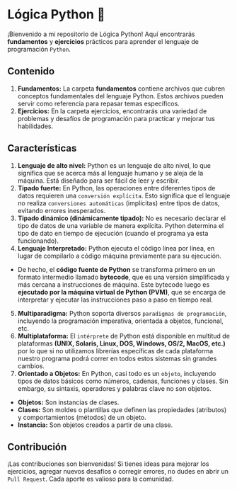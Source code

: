 # Lógica Python 🐍

¡Bienvenido a mi repositorio de Lógica Python! Aquí encontrarás **fundamentos** y **ejercicios** prácticos para aprender el lenguaje de programación `Python`.

## Contenido

1. **Fundamentos:** La carpeta **fundamentos** contiene archivos que cubren conceptos fundamentales del lenguaje Python. Estos archivos pueden servir como referencia para repasar temas específicos.
2. **Ejercicios:** En la carpeta ejercicios, encontrarás una variedad de problemas y desafíos de programación para practicar y mejorar tus habilidades.

## Características

1. **Lenguaje de alto nivel:** Python es un lenguaje de alto nivel, lo que significa que se acerca más al lenguaje humano y se aleja de la máquina. Está diseñado para ser fácil de leer y escribir.
2. **Tipado fuerte:** En Python, las operaciones entre diferentes tipos de datos requieren una `conversión explícita`. Esto significa que el lenguaje no realiza `conversiones automáticas` (implícitas) entre tipos de datos, evitando errores inesperados.
3. **Tipado dinámico (dinámicamente tipado):** No es necesario declarar el tipo de datos de una variable de manera explícita. Python determina el tipo de dato en tiempo de ejecución (cuando el programa ya esta funcionando).
4. **Lenguaje Interpretado:** Python ejecuta el código línea por línea, en lugar de compilarlo a código máquina previamente para su ejecución.

- De hecho, el **código fuente de Python** se transforma primero en un formato intermedio llamado **bytecode**, que es una versión simplificada y más cercana a instrucciones de máquina. Este bytecode luego es **ejecutado por la máquina virtual de Python (PVM)**, que se encarga de interpretar y ejecutar las instrucciones paso a paso en tiempo real.

5. **Multiparadigma:** Python soporta diversos `paradigmas de programación`, incluyendo la programación imperativa, orientada a objetos, funcional, etc.
6. **Multiplataforma:** El `intérprete` de Python está disponible en multitud de plataformas **(UNIX, Solaris, Linux, DOS, Windows, OS/2, MacOS, etc.)** por lo que si no utilizamos librerías específicas de cada plataforma nuestro programa podrá correr en todos estos sistemas sin grandes cambios.
7. **Orientado a Objetos:** En Python, casi todo es un `objeto`, incluyendo tipos de datos básicos como números, cadenas, funciones y clases. Sin embargo, su sintaxis, operadores y palabras clave no son objetos.

- **Objetos:** Son instancias de clases.
- **Clases:** Son moldes o plantillas que definen las propiedades (atributos) y comportamientos (métodos) de un objeto.
- **Instancia:** Son objetos creados a partir de una clase.

## Contribución

¡Las contribuciones son bienvenidas! Si tienes ideas para mejorar los ejercicios, agregar nuevos desafíos o corregir errores, no dudes en abrir un `Pull Request`. Cada aporte es valioso para la comunidad.

